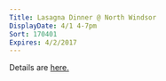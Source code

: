 ```yaml
---
Title: Lasagna Dinner @ North Windsor
DisplayDate: 4/1 4-7pm
Sort: 170401
Expires: 4/2/2017
---
```

Details are <a href="assets\img\NWUMC_Lasagne.jpg" target="blank">here.</a>
